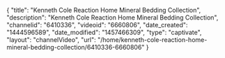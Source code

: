 {
    "title": "Kenneth Cole Reaction Home Mineral Bedding Collection",
    "description": "Kenneth Cole Reaction Home Mineral Bedding Collection",
    "channelid": "6410336",
    "videoid": "6660806",
    "date_created": "1444596589",
    "date_modified": "1457466309",
    "type": "captivate",
    "layout": "channelVideo",
    "url": "\/home\/kenneth-cole-reaction-home-mineral-bedding-collection\/6410336-6660806"
}